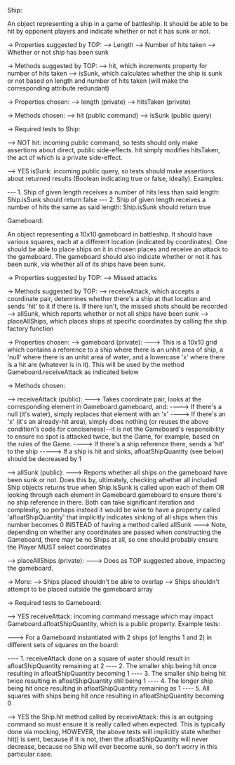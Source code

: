Ship:

An object representing a ship in a game of battleship. It should be able to be hit by opponent players and indicate whether or not it has sunk or not.

-> Properties suggested by TOP:
--> Length
--> Number of hits taken
--> Whether or not ship has been sunk

-> Methods suggested by TOP:
--> hit, which increments property for number of hits taken
--> isSunk, which calculates whether the ship is sunk or not based on length and number of hits taken (will make the corresponding attribute redundant)

-> Properties chosen:
--> length (private)
--> hitsTaken (private)

-> Methods chosen:
--> hit (public command)
--> isSunk (public query)


-> Required tests to Ship:

--> NOT hit: incoming public command, so tests should only make assertions about direct, public side-effects. hit simply modifies hitsTaken, the act of which is a private side-effect.

--> YES isSunk: incoming public query, so tests should make assertions about returned results (Boolean indicating true or false, ideally). Examples:

--- 1. Ship of given length receives a number of hits less than said length: Ship.isSunk should return false
--- 2. Ship of given length receives a number of hits the same as said length: Ship.isSunk should return true



Gameboard:

An object representing a 10x10 gameboard in battleship. It should have various squares, each at a different location (indicated by coordinates). One should be able to place ships on it in chosen places and receive an attack to the gameboard. The gameboard should also indicate whether or not it has been sunk, via whether all of its ships have been sunk.

-> Properties suggested by TOP:
--> Missed attacks

-> Methods suggested by TOP:
--> receiveAttack, which accepts a coordinate pair, determines whether there's a ship at that location and sends 'hit' to it if there is. If there isn't, the missed shots should be recorded
--> allSunk, which reports whether or not all ships have been sunk
--> placeAllShips, which places ships at specific coordinates by calling the ship factory function

-> Properties chosen:
--> gameboard (private):
---> This is a 10x10 grid which contains a reference to a ship where there is an unhit area of ship, a 'null' where there is an unhit area of water, and a lowercase 'x' where there is a hit are (whatever is in it). This will be used by the method Gameboard.receiveAttack as indicated below

-> Methods chosen:

--> receiveAttack (public):
---> Takes coordinate pair, looks at the corresponding element in Gameboard.gameboard, and:
----> If there's a null (it's water), simply replaces that element with an 'x'
----> If there's an 'x' (it's an already-hit area), simply does nothing (or reuses the above condition's code for conciseness)--it is not the Gameboard's responsibility to ensure no spot is attacked twice, but the Game, for example, based on the rules of the Game.
----> If there's a ship reference there, sends a 'hit' to the ship
-----> If a ship is hit and sinks, afloatShipQuantity (see below) should be decreased by 1

--> allSunk (public):
---> Reports whether all ships on the gameboard have been sunk or not. Does this by, ultimately, checking whether all included Ship objects returns true when Ship.isSunk is called upon each of them OR looking through each element in Gameboard.gameboard to ensure there's no ship reference in there. Both can take significant iteration and complexity, so perhaps instead it would be wise to have a property called 'afloatShipQuantity' that implicitly indicates sinking of all ships when this number becomes 0 INSTEAD of having a method called allSunk
---> Note, depending on whether any coordinates are passed when constructing the Gameboard, there may be no Ships at all, so one should probably ensure the Player MUST select coordinates

--> placeAllShips (private):
---> Does as TOP suggested above, impacting the gameboard.

-> More:
--> Ships placed shouldn't be able to overlap
--> Ships shouldn't attempt to be placed outside the gameboard array


-> Required tests to Gameboard:

--> YES receiveAttack: incoming command message which may impact Gameboard.afloatShipQuantity, which is a public property. Example tests:

---> For a Gameboard instantiated with 2 ships (of lengths 1 and 2) in different sets of squares on the board:

---- 1. receiveAttack done on a square of water should result in afloatShipQuantity remaining at 2
---- 2. The smaller ship being hit once resulting in afloatShipQuantity becoming 1
---- 3. The smaller ship being hit twice resulting in afloatShipQuantity still being 1
---- 4. The longer ship being hit once resulting in afloatShipQuantity remaining as 1
---- 5. All squares with ships being hit once resulting in afloatShipQuantity becoming 0

--> YES the Ship.hit method called by receiveAttack: this is an outgoing command so must ensure it is really called when expected. This is typically done via mocking, HOWEVER, the above tests will implicitly state whether hit() is sent, because if it is not, then the afloatShipQuantity will never decrease, because no Ship will ever become sunk, so don't worry in this particular case.
